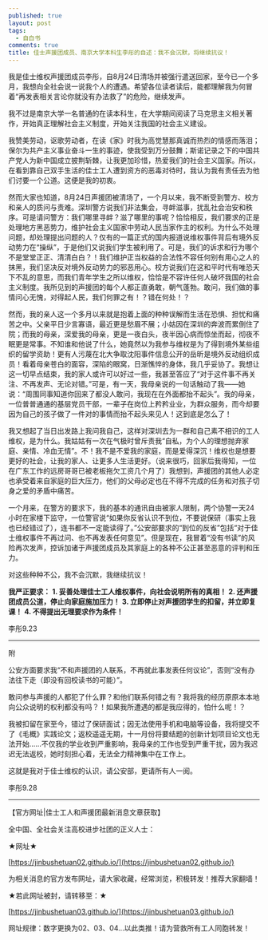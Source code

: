 ```yaml
---
published: true
layout: post
tags:
  - 自白书
comments: true
title: 佳士声援团成员、南京大学本科生李彤的自述：我不会沉默，将继续抗议！
---
```




我是佳士维权声援团成员李彤，自8月24日清场并被强行遣送回家，至今已一个多月，我想向全社会说一说我个人的遭遇。希望各位读者读后，能都理解我为何冒着“再发表相关言论你就没有办法救了”的危险，继续发声。

我不过是南京大学一名普通的在读本科生，在大学期间阅读了马克思主义相关著作，开始真正理解社会主义制度，开始关注我国的社会主义建设。

我赞美劳动，讴歌劳动者，在读《家》时我为高觉慧那真诚而热烈的情感而落泪；保尔为共产主义事业奋斗一生的事迹，使我受到万分鼓舞；斯诺记录之下的中国共产党人为新中国成立披荆斩棘，让我更加珍惜，热爱我们的社会主义国家。所以，在看到靠自己双手生活的佳士工人遭到资方的恶毒对待时，我认为我有责任去为他们讨要一个公道。这便是我的初衷。

然而大家也知道，8月24日声援团被清场了，一个月以来，我不断受到警方、校方和亲人的质问与责难。深圳警方说我们非法集会，寻衅滋事，扰乱社会治安和秩序。可是请问警方：我们哪里寻衅？滋了哪里的事呢？恰恰相反，我们要求的正是处理地方黑恶势力，维护社会主义国家中劳动人民当家作主的权利。为什么不处理问题，却处理提出问题的人？仅有的一篇正式的国内报道说维权事件背后有境外反动势力在“操纵”，于是他们又说我们学生被利用了。可是，我们的诉求和行为哪个不是堂堂正正、清清白白？！我们维护正当权益的合法性不容任何别有用心之人的抹黑，我们坚决反对境外反动势力的邪恶用心。校方说我们在这和平时代有唯恐天下不乱的意思，而我们青年学生之所以维权，恰恰是不容许任何人破坏我国的社会主义制度。我所见到的声援团的每个人都正直勇敢，朝气蓬勃。敢问，我们做的事情问心无愧，对得起人民，我们何罪之有！？错在何处！？

然而，我的亲人这一个多月以来就是抱着上面的种种误解而生活在恐惧、担忧和痛苦之中。父亲平日少言寡语，最近更是愁眉不展；小姑因在深圳的奔波而累倒住了院；而我的母亲，深爱我的母亲，更是一夜白头，夜半因心病而惊坐而起，彻夜不眠更是常事。不知谁和他说了什么，她竟然以为我参与维权是为了得到境外某些组织的留学资助！更有人污蔑在北大争取沈阳事件信息公开的岳昕是境外反动组织成员！看着母亲苍白的面容，深陷的眼窝，日渐憔悴的身体，我几乎妥协了。我想让这一切早点结束，我的家人或许可以好过一些，我甚至答应了“对于这件事不再关注、不再发声、无论对错。”可是，有一天，我母亲说的一句话触动了我——她说：“周围同事知道你回来了都没人敢问，我现在在外面都抬不起头”。我的母亲，一位普普通通的基层党员干部，一辈子在岗位上矜矜业业，为群众服务，而今却要因为自己的孩子做了一件对的事情而抬不起头来见人！这到底是怎么了！

我又想起了当日出发路上我问我自己，这样对深圳去为一群和自己素不相识的工人维权，是为什么。我姑姑有一次在气极时曾斥责我“自私，为个人的理想抛弃家庭、亲情、冷血无情”。不！我不是不爱我的家庭，而是爱得深沉！维权也是想要更好的社会，让我的家人、让更多人生活更好。（说来很巧，回家后我得知，一位在广东工作的远房哥哥已被老板拖欠工资几个月了）我想到，声援团的其他人必定也承受着来自家庭的巨大压力，他们的父母必定也在不得不完成的任务和对孩子切身之爱的矛盾中痛苦。

一个月来，在警方的要求下，我的基本的通讯自由被家人限制，两个协警一天24小时在家楼下监守，一位警官说“如果你反省认识不到位，不要说保研（事实上我也已经错过了），连书都不一定能读得了。”公安部要求的“到位的反省”包括“对于佳士维权事件不再过问、也不再发表任何意见”。但是现在，我冒着“没有书读”的风险再次发声，控诉加诸于声援团成员及其家庭上的各种不公正甚至恶意的评判和压力。

对这些种种不公，我不会沉默，我继续抗议！


**我严正要求：**
**1.	妥善处理佳士工人维权事件，向社会说明所有的真相！**
**2.	还声援团成员公道，停止向家庭施加压力！**
**3.	立即停止对声援团学生的扣留，并立即复课！**
**4.	不得提出无理要求作为条件！**

李彤9.23


---
附

公安方面要求我“不和声援团的人联系，不再就此事发表任何议论”，否则“没有办法往下走（即没有回校读书的可能）”。

敢问参与声援的人都犯了什么罪？和他们联系何错之有？我将我的经历原原本本地向公众说明的权利都没有吗？！如果我所遭遇的都是我应得的，怕什么呢！？

我被扣留在家至今，错过了保研面试；因无法使用手机和电脑等设备，我将提交不了《毛概》实践论文；返校遥遥无期，十一月份将要结题的创新计划项目论文也无法开始……不仅我的学业收到严重影响，我母亲的工作也受到严重干扰，因为我迟迟无法返校，她时刻担心着，无法全力精神集中在工作上。

这就是我对于佳士维权的认识，请公安部，更请所有人一阅。

李彤9.28

---
【官方网址|佳士工人和声援团最新消息文章获取】

全中国、全社会关注高校进步社团的正义人士：

★网址★

[https://jinbushetuan02.github.io/](https://jinbushetuan02.github.io/)

为相关消息的官方发布网址，请大家收藏，经常浏览，积极转发！推荐大家翻墙！

★若此网址被封，请转移至：★

[https://jinbushetuan03.github.io/](https://jinbushetuan03.github.io/)

网址规律：数字更换为02、03、04…以此类推！请为营救所有工人同胞转发！


